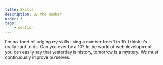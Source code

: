 ```yaml
---
title: Skills
description: By the number
order: 3
tags:
    - section
---
```

I'm not fond of judging my skills using a number from 1 to 10. I think it's really hard to do.
Can you ever be a 10? In the world of web development you can easily say that yesterday is
history, tomorrow is a mystery. We must continuously improve ourselves.
